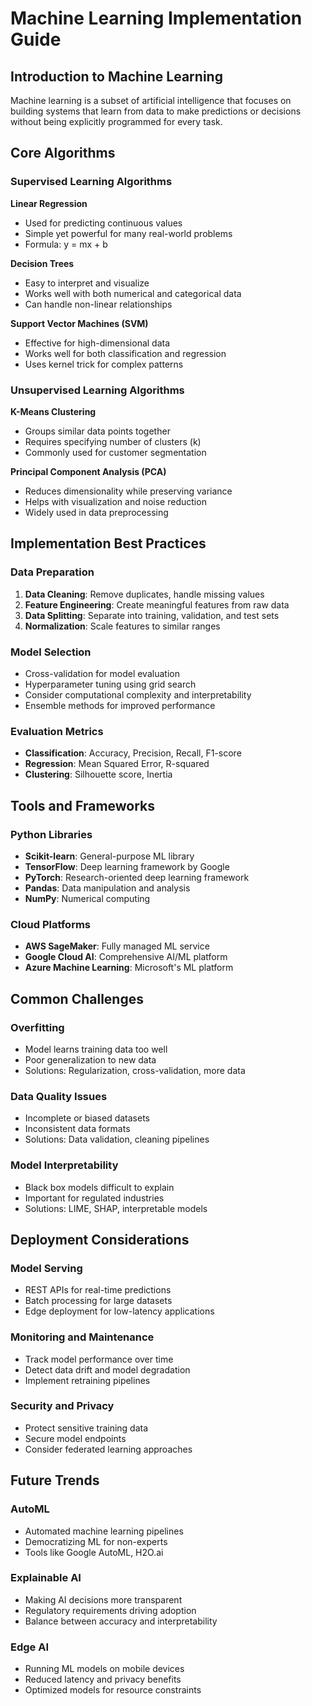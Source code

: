 # Machine Learning Implementation Guide

## Introduction to Machine Learning

Machine learning is a subset of artificial intelligence that focuses on building systems that learn from data to make predictions or decisions without being explicitly programmed for every task.

## Core Algorithms

### Supervised Learning Algorithms

**Linear Regression**
- Used for predicting continuous values
- Simple yet powerful for many real-world problems
- Formula: y = mx + b

**Decision Trees** 
- Easy to interpret and visualize
- Works well with both numerical and categorical data
- Can handle non-linear relationships

**Support Vector Machines (SVM)**
- Effective for high-dimensional data
- Works well for both classification and regression
- Uses kernel trick for complex patterns

### Unsupervised Learning Algorithms

**K-Means Clustering**
- Groups similar data points together
- Requires specifying number of clusters (k)
- Commonly used for customer segmentation

**Principal Component Analysis (PCA)**
- Reduces dimensionality while preserving variance
- Helps with visualization and noise reduction
- Widely used in data preprocessing

## Implementation Best Practices

### Data Preparation
1. **Data Cleaning**: Remove duplicates, handle missing values
2. **Feature Engineering**: Create meaningful features from raw data
3. **Data Splitting**: Separate into training, validation, and test sets
4. **Normalization**: Scale features to similar ranges

### Model Selection
- Cross-validation for model evaluation
- Hyperparameter tuning using grid search
- Consider computational complexity and interpretability
- Ensemble methods for improved performance

### Evaluation Metrics
- **Classification**: Accuracy, Precision, Recall, F1-score
- **Regression**: Mean Squared Error, R-squared
- **Clustering**: Silhouette score, Inertia

## Tools and Frameworks

### Python Libraries
- **Scikit-learn**: General-purpose ML library
- **TensorFlow**: Deep learning framework by Google
- **PyTorch**: Research-oriented deep learning framework
- **Pandas**: Data manipulation and analysis
- **NumPy**: Numerical computing

### Cloud Platforms
- **AWS SageMaker**: Fully managed ML service
- **Google Cloud AI**: Comprehensive AI/ML platform
- **Azure Machine Learning**: Microsoft's ML platform

## Common Challenges

### Overfitting
- Model learns training data too well
- Poor generalization to new data
- Solutions: Regularization, cross-validation, more data

### Data Quality Issues
- Incomplete or biased datasets
- Inconsistent data formats
- Solutions: Data validation, cleaning pipelines

### Model Interpretability
- Black box models difficult to explain
- Important for regulated industries
- Solutions: LIME, SHAP, interpretable models

## Deployment Considerations

### Model Serving
- REST APIs for real-time predictions
- Batch processing for large datasets
- Edge deployment for low-latency applications

### Monitoring and Maintenance
- Track model performance over time
- Detect data drift and model degradation
- Implement retraining pipelines

### Security and Privacy
- Protect sensitive training data
- Secure model endpoints
- Consider federated learning approaches

## Future Trends

### AutoML
- Automated machine learning pipelines
- Democratizing ML for non-experts
- Tools like Google AutoML, H2O.ai

### Explainable AI
- Making AI decisions more transparent
- Regulatory requirements driving adoption
- Balance between accuracy and interpretability

### Edge AI
- Running ML models on mobile devices
- Reduced latency and privacy benefits
- Optimized models for resource constraints
